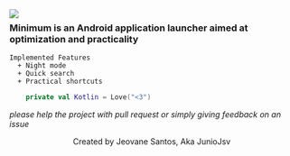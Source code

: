 <img align="left" src="https://i.imgur.com/GK6RuYZl.png">

### Minimum is an Android application launcher aimed at optimization and practicality

    Implemented Features
      + Night mode
      + Quick search
      + Practical shortcuts
    
```Kotlin 
    private val Kotlin = Love("<3")
```
_please help the project with pull request or simply giving feedback on an issue_
<p align="center">Created by Jeovane Santos, Aka JunioJsv</p>

